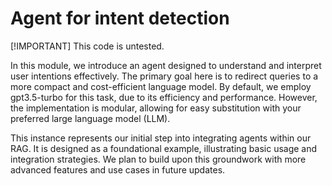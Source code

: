 # Agent for intent detection

[!IMPORTANT] This code is untested.

In this module, we introduce an agent designed to understand and interpret user intentions effectively. The primary goal here is to redirect queries to a more compact and cost-efficient language model. By default, we employ gpt3.5-turbo for this task, due to its efficiency and performance. However, the implementation is modular, allowing for easy substitution with your preferred large language model (LLM).

This instance represents our initial step into integrating agents within our RAG. It is designed as a foundational example, illustrating basic usage and integration strategies. We plan to build upon this groundwork with more advanced features and use cases in future updates.